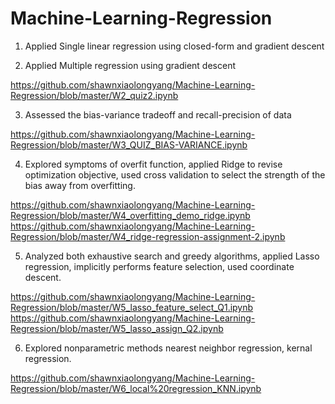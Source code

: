 # Machine-Learning-Regression
1. Applied Single linear regression using closed-form and gradient descent



2. Applied Multiple regression using gradient descent

https://github.com/shawnxiaolongyang/Machine-Learning-Regression/blob/master/W2_quiz2.ipynb

3. Assessed the bias-variance tradeoff and recall-precision of data

https://github.com/shawnxiaolongyang/Machine-Learning-Regression/blob/master/W3_QUIZ_BIAS-VARIANCE.ipynb

4. Explored symptoms of overfit function, applied Ridge to revise optimization objective, used cross validation to select the strength of the bias away from overfitting.

https://github.com/shawnxiaolongyang/Machine-Learning-Regression/blob/master/W4_overfitting_demo_ridge.ipynb
https://github.com/shawnxiaolongyang/Machine-Learning-Regression/blob/master/W4_ridge-regression-assignment-2.ipynb

5. Analyzed both exhaustive search and greedy algorithms, applied Lasso regression, implicitly performs feature selection, used coordinate descent.

https://github.com/shawnxiaolongyang/Machine-Learning-Regression/blob/master/W5_lasso_feature_select_Q1.ipynb
https://github.com/shawnxiaolongyang/Machine-Learning-Regression/blob/master/W5_lasso_assign_Q2.ipynb

6. Explored nonparametric methods nearest neighbor regression, kernal regression. 

https://github.com/shawnxiaolongyang/Machine-Learning-Regression/blob/master/W6_local%20regression_KNN.ipynb
